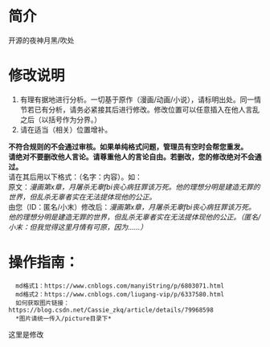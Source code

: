 # 简介
开源的夜神月黑/吹处

# 修改说明
1. 有理有据地进行分析。一切基于原作（漫画/动画/小说），请标明出处。同一情节若已有分析，请务必紧接其后进行修改。修改位置可以任意插入在他人言乱之后（以括号作为分界。）
2. 请在适当（相关）位置增补。

**不符合规则的不会通过审核。如果单纯格式问题，管理员有空时会帮您重发。**  
  **请绝对不要删改他人言论。请尊重他人的言论自由。若删改，您的修改绝对不会通过。**  
  请在其后用以下格式：（名字：内容）。如：  
    原文：*漫画第x章，月屠杀无辜fbi丧心病狂罪该万死。他的理想分明是建造无罪的世界，但乱杀无辜者实在无法提体现他的公正。*  
    由您（ID：匿名/小末）修改后：*漫画第x章，月屠杀无辜fbi丧心病狂罪该万死。他的理想分明是建造无罪的世界，但乱杀无辜者实在无法提体现他的公正。（匿名/小末：但我觉得这里月情有可原，因为……）*  

  
# 操作指南：  

      md格式1：https://www.cnblogs.com/manyiString/p/6803071.html  
      md格式2：https://www.cnblogs.com/liugang-vip/p/6337580.html  
      如何获取图片链接：https://blog.csdn.net/Cassie_zkq/article/details/79968598  
      *图片请统一传入/picture目录下*
        
这里是修改
